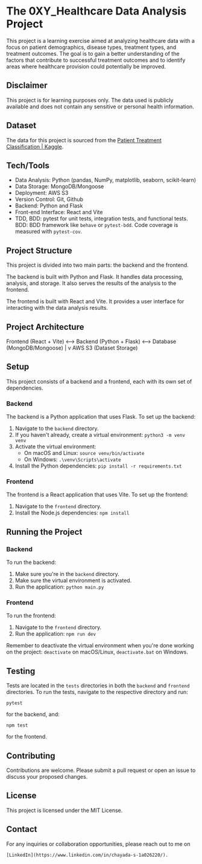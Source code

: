 
# The 0XY_Healthcare Data Analysis Project

This project is a learning exercise aimed at analyzing healthcare data with a focus on patient demographics, disease types, treatment types, and treatment outcomes. The goal is to gain a better understanding of the factors that contribute to successful treatment outcomes and to identify areas where healthcare provision could potentially be improved.

## Disclaimer

This project is for learning purposes only. The data used is publicly available and does not contain any sensitive or personal health information.

## Dataset

The data for this project is sourced from the [Patient Treatment Classification | Kaggle](https://www.kaggle.com/datasets/saurabhshahane/patient-treatment-classification).

## Tech/Tools

- Data Analysis: Python (pandas, NumPy, matplotlib, seaborn, scikit-learn)
- Data Storage: MongoDB/Mongoose
- Deployment: AWS S3
- Version Control: Git, Github
- Backend: Python and Flask
- Front-end Interface: React and Vite
- TDD, BDD: pytest for unit tests, integration tests, and functional tests. BDD: BDD framework like `behave` or `pytest-bdd`. Code coverage is measured with `pytest-cov`.

## Project Structure

This project is divided into two main parts: the backend and the frontend.

The backend is built with Python and Flask. It handles data processing, analysis, and storage. It also serves the results of the analysis to the frontend.

The frontend is built with React and Vite. It provides a user interface for interacting with the data analysis results.

## Project Architecture

Frontend (React + Vite) <--> Backend (Python + Flask) <--> Database (MongoDB/Mongoose)
                                     |
                                     v
                                  AWS S3 (Dataset Storage)

## Setup

This project consists of a backend and a frontend, each with its own set of dependencies.

### Backend

The backend is a Python application that uses Flask. To set up the backend:

1. Navigate to the `backend` directory.
2. If you haven't already, create a virtual environment: `python3 -m venv venv`
3. Activate the virtual environment:
   - On macOS and Linux: `source venv/bin/activate`
   - On Windows: `.\venv\Scripts\activate`
4. Install the Python dependencies: `pip install -r requirements.txt`

### Frontend

The frontend is a React application that uses Vite. To set up the frontend:

1. Navigate to the `frontend` directory.
2. Install the Node.js dependencies: `npm install`

## Running the Project

### Backend

To run the backend:

1. Make sure you're in the `backend` directory.
2. Make sure the virtual environment is activated.
3. Run the application: `python main.py`

### Frontend

To run the frontend:

1. Navigate to the `frontend` directory.
2. Run the application: `npm run dev`

Remember to deactivate the virtual environment when you're done working on the project: `deactivate` on macOS/Linux, `deactivate.bat` on Windows.

## Testing

Tests are located in the `tests` directories in both the `backend` and `frontend` directories. To run the tests, navigate to the respective directory and run:

```
pytest
```

for the backend, and:

```
npm test
```

for the frontend.

## Contributing

Contributions are welcome. Please submit a pull request or open an issue to discuss your proposed changes.

## License

This project is licensed under the MIT License.

## Contact

For any inquiries or collaboration opportunities, please reach out to me on 
```
[LinkedIn](https://www.linkedin.com/in/chayada-s-1a026220/).
```
